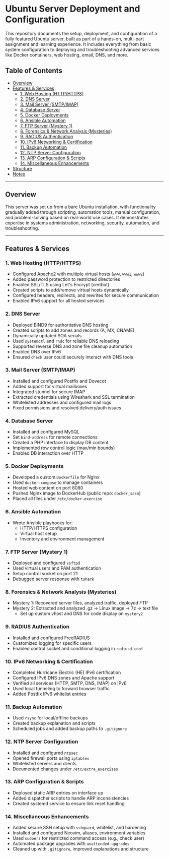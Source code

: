 # Ubuntu Server Deployment and Configuration

This repository documents the setup, deployment, and configuration of a fully featured Ubuntu server, built as part of a hands-on, multi-part assignment and learning experience. It includes everything from basic system configuration to deploying and troubleshooting advanced services like Docker containers, web hosting, email, DNS, and more.

## Table of Contents

- [Overview](#overview)
- [Features & Services](#features--services)
  - [1. Web Hosting (HTTP/HTTPS)](#1-web-hosting-httphttps)
  - [2. DNS Server](#2-dns-server)
  - [3. Mail Server (SMTP/IMAP)](#3-mail-server-smtpimap)
  - [4. Database Server](#4-database-server)
  - [5. Docker Deployments](#5-docker-deployments)
  - [6. Ansible Automation](#6-ansible-automation)
  - [7. FTP Server (Mystery 1)](#7-ftp-server-mystery-1)
  - [8. Forensics & Network Analysis (Mysteries)](#8-forensics--network-analysis-mysteries)
  - [9. RADIUS Authentication](#9-radius-authentication)
  - [10. IPv6 Networking & Certification](#10-ipv6-networking--certification)
  - [11. Backup Automation](#11-backup-automation)
  - [12. NTP Server Configuration](#12-ntp-server-configuration)
  - [13. ARP Configuration & Scripts](#13-arp-configuration--scripts)
  - [14. Miscellaneous Enhancements](#14-miscellaneous-enhancements)
- [Structure](#structure)
- [Notes](#notes)

---

## Overview

This server was set up from a bare Ubuntu installation, with functionality gradually added through scripting, automation tools, manual configuration, and problem-solving based on real-world use cases. It demonstrates expertise in systems administration, networking, security, automation, and troubleshooting.

---

## Features & Services

### 1. Web Hosting (HTTP/HTTPS)

- Configured Apache2 with multiple virtual hosts (`www`, `www1`, `www2`)
- Added password protection to restricted directories
- Enabled SSL/TLS using Let's Encrypt (certbot)
- Created scripts to add/remove virtual hosts dynamically
- Configured headers, redirects, and rewrites for secure communication
- Enabled IPv6 support for all hosted services

### 2. DNS Server

- Deployed BIND9 for authoritative DNS hosting
- Created scripts to add zones and records (A, MX, CNAME)
- Dynamically updated SOA serials
- Used `systemctl` and `rndc` for reliable DNS reloading
- Supported reverse DNS and zone file cleanup automation
- Enabled DNS over IPv6
- Ensured `check` user could securely interact with DNS tools

### 3. Mail Server (SMTP/IMAP)

- Installed and configured Postfix and Dovecot
- Added support for virtual mailboxes
- Integrated stunnel for secure IMAP
- Extracted credentials using Wireshark and SSL termination
- Whitelisted addresses and configured mail logs
- Fixed permissions and resolved delivery/auth issues

### 4. Database Server

- Installed and configured MySQL
- Set `bind-address` for remote connections
- Created a PHP interface to display DB content
- Implemented row control logic (max/min bounds)
- Enabled DB interaction over HTTP

### 5. Docker Deployments

- Developed a custom `Dockerfile` for Nginx
- Used `docker-compose` to manage containers
- Hosted web content on port 8080
- Pushed Nginx image to DockerHub (public repo: `docker_sasm`)
- Placed all files under `/etc/docker-exercise`

### 6. Ansible Automation

- Wrote Ansible playbooks for:
  - HTTP/HTTPS configuration
  - Virtual host setup
  - Inventory and environment management

### 7. FTP Server (Mystery 1)

- Deployed and configured `vsftpd`
- Used virtual users and PAM authentication
- Setup control socket on port 21
- Debugged server response with `tshark`

### 8. Forensics & Network Analysis (Mysteries)

- Mystery 1: Recovered server files, analyzed traffic, deployed FTP
- Mystery 2: Extracted and analyzed .gz -> Linux image -> 7z -> text file
  - Set up custom vhost and DNS for code display on `mystery2`

### 9. RADIUS Authentication

- Installed and configured FreeRADIUS
- Customized logging for specific users
- Enabled control socket and conditional logging in `radiusd.conf`

### 10. IPv6 Networking & Certification

- Completed Hurricane Electric (HE) IPv6 certification
- Configured IPv6 DNS zones and Apache support
- Verified all services (HTTP, SMTP, DNS, IMAP) on IPv6
- Used local tunneling to forward browser traffic
- Added Postfix IPv6 whitelist entries

### 11. Backup Automation

- Used `rsync` for local/offline backups
- Created backup explanation and scripts
- Scheduled jobs and added backup paths to `.gitignore`

### 12. NTP Server Configuration

- Installed and configured `ntpsec`
- Opened firewall ports using `iptables`
- Whitelisted servers and clients
- Documented changes under `/etc/extra_exercises`

### 13. ARP Configuration & Scripts

- Deployed static ARP entries on interface up
- Added dispatcher scripts to handle ARP inconsistencies
- Created systemd service to ensure link reset handling

### 14. Miscellaneous Enhancements

- Added secure SSH setup with `sshguard`, whitelist, and hardening
- Installed and configured Neovim, aliases, environment variables
- Used `sudoers` for restricted command access (e.g., check user)
- Automated package upgrades with `unattended-upgrades`
- Cleaned up with `.gitignore`, improved explanations and structure

